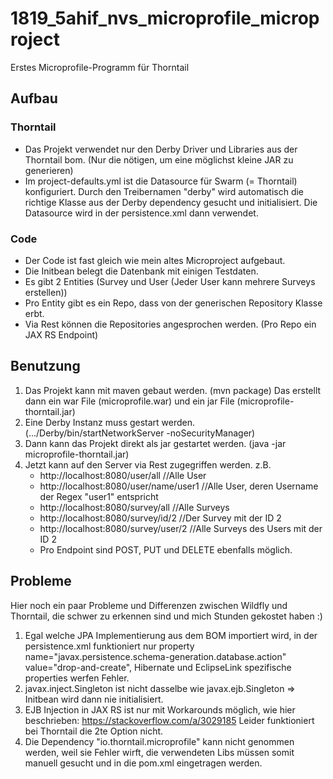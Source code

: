 ﻿# 1819_5ahif_nvs_microprofile_microproject

Erstes Microprofile-Programm für Thorntail

## Aufbau

### Thorntail

* Das Projekt verwendet nur den Derby Driver und Libraries aus der Thorntail bom.
(Nur die nötigen, um eine möglichst kleine JAR zu generieren)
* Im project-defaults.yml ist die Datasource für Swarm (= Thorntail) konfiguriert.
Durch den Treibernamen "derby" wird automatisch die richtige Klasse aus der Derby dependency gesucht und initialisiert.
Die Datasource wird in der persistence.xml dann verwendet.

### Code

* Der Code ist fast gleich wie mein altes Microproject aufgebaut.
* Die Initbean belegt die Datenbank mit einigen Testdaten.
* Es gibt 2 Entities (Survey und User (Jeder User kann mehrere Surveys erstellen))
* Pro Entity gibt es ein Repo, dass von der generischen Repository Klasse erbt.
* Via Rest können die Repositories angesprochen werden. (Pro Repo ein JAX RS Endpoint)

## Benutzung

1. Das Projekt kann mit maven gebaut werden. (mvn package)
   Das erstellt dann ein war File (microprofile.war) und ein jar File (microprofile-thorntail.jar) 
2. Eine Derby Instanz muss gestart werden. (.../Derby/bin/startNetworkServer -noSecurityManager)
3. Dann kann das Projekt direkt als jar gestartet werden. (java -jar microprofile-thorntail.jar)
4. Jetzt kann auf den Server via Rest zugegriffen werden. z.B.
    + http://localhost:8080/user/all //Alle User
    + http://localhost:8080/user/name/user1 //Alle User, deren Username der Regex "user1" entspricht
    + http://localhost:8080/survey/all //Alle Surveys
    + http://localhost:8080/survey/id/2 //Der Survey mit der ID 2
    + http://localhost:8080/survey/user/2 //Alle Surveys des Users mit der ID 2
    + Pro Endpoint sind POST, PUT und DELETE ebenfalls möglich.

## Probleme

Hier noch ein paar Probleme und Differenzen zwischen Wildfly und Thorntail,
die schwer zu erkennen sind und mich Stunden gekostet haben :)

1. Egal welche JPA Implementierung aus dem BOM importiert wird, in der persistence.xml
   funktioniert nur property name="javax.persistence.schema-generation.database.action" value="drop-and-create",
   Hibernate und EclipseLink spezifische properties werfen Fehler.
2. javax.inject.Singleton ist nicht dasselbe wie javax.ejb.Singleton => Initbean wird dann nie initialisiert.
3. EJB Injection in JAX RS ist nur mit Workarounds möglich, wie hier beschrieben: https://stackoverflow.com/a/3029185
   Leider funktioniert bei Thorntail die 2te Option nicht. 
5. Die Dependency "io.thorntail.microprofile" kann nicht genommen werden, weil sie Fehler wirft, die
   verwendeten Libs müssen somit manuell gesucht und in die pom.xml eingetragen werden.
